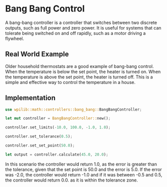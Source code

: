 # Bang Bang Control
A bang-bang controller is a controller that switches between two discrete outputs, such as full power and zero power. It
is useful for systems that can tolerate being switched on and off rapidly, such as a motor driving a flywheel.

## Real World Example
Older household thermostats are a good example of bang-bang control. When the temperature is below the set point, the 
heater is turned on. When the temperature is above the set point, the heater is turned off. This is a simple and 
effective way to control the temperature in a house.

## Implementation
```rust
use wpilib::math::controllers::bang_bang::BangBangController;

let mut controller = BangBangController::new();

controller.set_limits(-10.0, 100.0, -1.0, 1.0);

controller.set_tolerance(0.5);

controller.set_set_point(50.0);

let output = controller.calculate(45.0, 20.0);
```

In this scenario the controller would return 1.0, as the error is greater than the tolerance, given that the set point 
is 50.0 and the error is 5.0. If the error was -2.0, the controller would return -1.0 and if it was between -0.5 and
0.5, the controller would return 0.0. as it is within the tolerance zone.